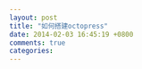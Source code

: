 ```yaml
---
layout: post
title: "如何搭建octopress"
date: 2014-02-03 16:45:19 +0800
comments: true
categories: 
---
```


